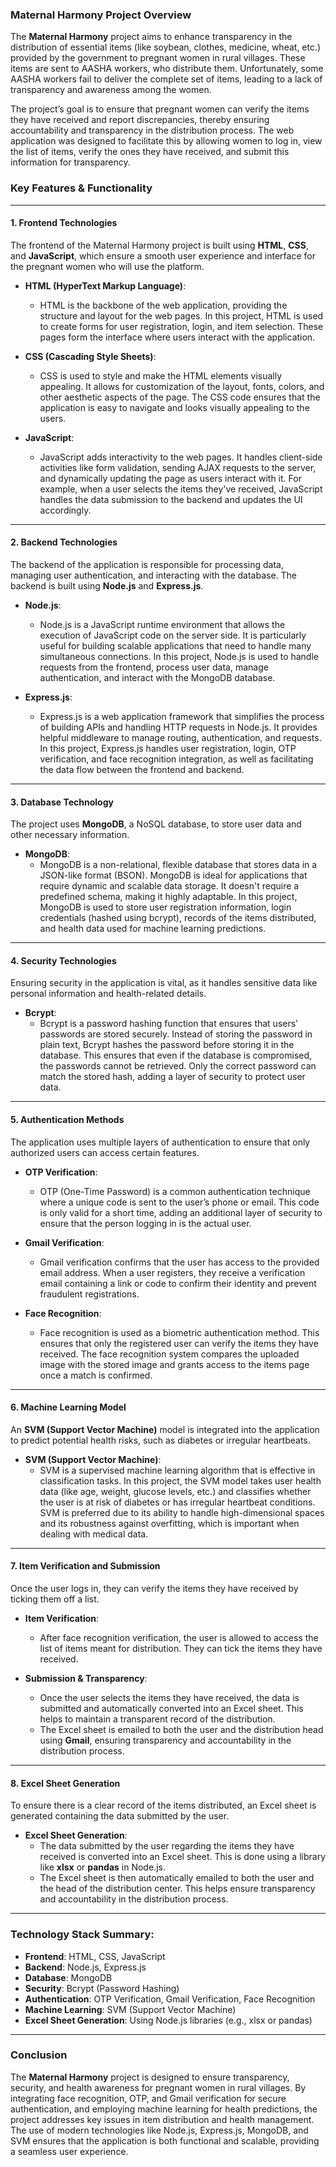 ### **Maternal Harmony Project Overview**

The **Maternal Harmony** project aims to enhance transparency in the distribution of essential items (like soybean, clothes, medicine, wheat, etc.) provided by the government to pregnant women in rural villages. These items are sent to AASHA workers, who distribute them. Unfortunately, some AASHA workers fail to deliver the complete set of items, leading to a lack of transparency and awareness among the women.

The project’s goal is to ensure that pregnant women can verify the items they have received and report discrepancies, thereby ensuring accountability and transparency in the distribution process. The web application was designed to facilitate this by allowing women to log in, view the list of items, verify the ones they have received, and submit this information for transparency.

### **Key Features & Functionality**

---

#### **1. Frontend Technologies**

The frontend of the Maternal Harmony project is built using **HTML**, **CSS**, and **JavaScript**, which ensure a smooth user experience and interface for the pregnant women who will use the platform.

- **HTML (HyperText Markup Language)**:
  - HTML is the backbone of the web application, providing the structure and layout for the web pages. In this project, HTML is used to create forms for user registration, login, and item selection. These pages form the interface where users interact with the application.
  
- **CSS (Cascading Style Sheets)**:
  - CSS is used to style and make the HTML elements visually appealing. It allows for customization of the layout, fonts, colors, and other aesthetic aspects of the page. The CSS code ensures that the application is easy to navigate and looks visually appealing to the users.
  
- **JavaScript**:
  - JavaScript adds interactivity to the web pages. It handles client-side activities like form validation, sending AJAX requests to the server, and dynamically updating the page as users interact with it. For example, when a user selects the items they've received, JavaScript handles the data submission to the backend and updates the UI accordingly.

---

#### **2. Backend Technologies**

The backend of the application is responsible for processing data, managing user authentication, and interacting with the database. The backend is built using **Node.js** and **Express.js**.

- **Node.js**:
  - Node.js is a JavaScript runtime environment that allows the execution of JavaScript code on the server side. It is particularly useful for building scalable applications that need to handle many simultaneous connections. In this project, Node.js is used to handle requests from the frontend, process user data, manage authentication, and interact with the MongoDB database.
  
- **Express.js**:
  - Express.js is a web application framework that simplifies the process of building APIs and handling HTTP requests in Node.js. It provides helpful middleware to manage routing, authentication, and requests. In this project, Express.js handles user registration, login, OTP verification, and face recognition integration, as well as facilitating the data flow between the frontend and backend.

---

#### **3. Database Technology**

The project uses **MongoDB**, a NoSQL database, to store user data and other necessary information.

- **MongoDB**:
  - MongoDB is a non-relational, flexible database that stores data in a JSON-like format (BSON). MongoDB is ideal for applications that require dynamic and scalable data storage. It doesn't require a predefined schema, making it highly adaptable. In this project, MongoDB is used to store user registration information, login credentials (hashed using bcrypt), records of the items distributed, and health data used for machine learning predictions.
  
---

#### **4. Security Technologies**

Ensuring security in the application is vital, as it handles sensitive data like personal information and health-related details.

- **Bcrypt**:
  - Bcrypt is a password hashing function that ensures that users' passwords are stored securely. Instead of storing the password in plain text, Bcrypt hashes the password before storing it in the database. This ensures that even if the database is compromised, the passwords cannot be retrieved. Only the correct password can match the stored hash, adding a layer of security to protect user data.

---

#### **5. Authentication Methods**

The application uses multiple layers of authentication to ensure that only authorized users can access certain features.

- **OTP Verification**:
  - OTP (One-Time Password) is a common authentication technique where a unique code is sent to the user’s phone or email. This code is only valid for a short time, adding an additional layer of security to ensure that the person logging in is the actual user.

- **Gmail Verification**:
  - Gmail verification confirms that the user has access to the provided email address. When a user registers, they receive a verification email containing a link or code to confirm their identity and prevent fraudulent registrations.

- **Face Recognition**:
  - Face recognition is used as a biometric authentication method. This ensures that only the registered user can verify the items they have received. The face recognition system compares the uploaded image with the stored image and grants access to the items page once a match is confirmed.

---

#### **6. Machine Learning Model**

An **SVM (Support Vector Machine)** model is integrated into the application to predict potential health risks, such as diabetes or irregular heartbeats.

- **SVM (Support Vector Machine)**:
  - SVM is a supervised machine learning algorithm that is effective in classification tasks. In this project, the SVM model takes user health data (like age, weight, glucose levels, etc.) and classifies whether the user is at risk of diabetes or has irregular heartbeat conditions. SVM is preferred due to its ability to handle high-dimensional spaces and its robustness against overfitting, which is important when dealing with medical data.

---

#### **7. Item Verification and Submission**

Once the user logs in, they can verify the items they have received by ticking them off a list. 

- **Item Verification**:
  - After face recognition verification, the user is allowed to access the list of items meant for distribution. They can tick the items they have received.
  
- **Submission & Transparency**:
  - Once the user selects the items they have received, the data is submitted and automatically converted into an Excel sheet. This helps to maintain a transparent record of the distribution.
  - The Excel sheet is emailed to both the user and the distribution head using **Gmail**, ensuring transparency and accountability in the distribution process.

---

#### **8. Excel Sheet Generation**

To ensure there is a clear record of the items distributed, an Excel sheet is generated containing the data submitted by the user.

- **Excel Sheet Generation**:
  - The data submitted by the user regarding the items they have received is converted into an Excel sheet. This is done using a library like **xlsx** or **pandas** in Node.js.
  - The Excel sheet is then automatically emailed to both the user and the head of the distribution center. This helps ensure transparency and accountability in the distribution process.

---

### **Technology Stack Summary:**

- **Frontend**: HTML, CSS, JavaScript
- **Backend**: Node.js, Express.js
- **Database**: MongoDB
- **Security**: Bcrypt (Password Hashing)
- **Authentication**: OTP Verification, Gmail Verification, Face Recognition
- **Machine Learning**: SVM (Support Vector Machine)
- **Excel Sheet Generation**: Using Node.js libraries (e.g., xlsx or pandas)

---

### **Conclusion**

The **Maternal Harmony** project is designed to ensure transparency, security, and health awareness for pregnant women in rural villages. By integrating face recognition, OTP, and Gmail verification for secure authentication, and employing machine learning for health predictions, the project addresses key issues in item distribution and health management. The use of modern technologies like Node.js, Express.js, MongoDB, and SVM ensures that the application is both functional and scalable, providing a seamless user experience.
